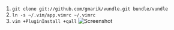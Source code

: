 
1. `git clone git://github.com/gmarik/vundle.git bundle/vundle`
2. `ln -s ~/.vim/app.vimrc ~/.vimrc`
3. `vim +PluginInstall +qall`
![Screenshot](https://user-images.githubusercontent.com/23735741/34194150-38c85fa2-e592-11e7-86c2-3abe720a8b97.png)
